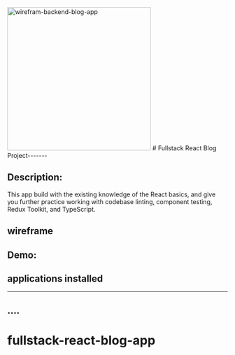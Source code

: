 <img width="328" alt="wirefram-backend-blog-app" src="https://user-images.githubusercontent.com/82465149/180460410-39180527-3b74-4d7e-b22f-9551114f2e25.png">
# Fullstack React Blog Project-------

## Description:
 This app build with the existing knowledge of the React basics, and give you further practice working with codebase linting, component testing, Redux Toolkit, and TypeScript. 

## wireframe

## Demo:

## applications installed
---------
## ....
# fullstack-react-blog-app
